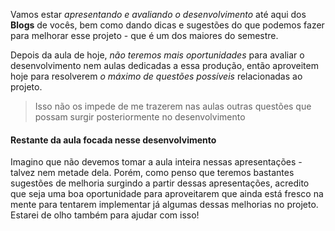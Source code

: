 
Vamos estar *apresentando e avaliando o desenvolvimento* até aqui dos **Blogs** de vocês, bem como dando dicas e sugestões do que podemos fazer para melhorar esse projeto - que é um dos maiores do semestre.

Depois da aula de hoje, *não teremos mais oportunidades* para avaliar o desenvolvimento nem aulas dedicadas a essa produção, então aproveitem hoje para resolverem *o máximo de questões possíveis* relacionadas ao projeto.

> Isso não os impede de me trazerem nas aulas outras questões que possam surgir posteriormente no desenvolvimento

#### Restante da aula focada nesse desenvolvimento
Imagino que não devemos tomar a aula inteira nessas apresentações - talvez nem metade dela. Porém, como penso que teremos bastantes sugestões de melhoria surgindo a partir dessas apresentações, acredito que seja uma boa oportunidade para aproveitarem que ainda está fresco na mente para tentarem implementar já algumas dessas melhorias no projeto. Estarei de olho também para ajudar com isso!